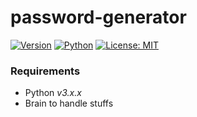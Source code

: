 # password-generator
[![Version](https://img.shields.io/badge/Version-v1.0.0-blue)](https://www.github.com/AyushAgrawalProgrammer/password-generator.git)
[![Python](https://img.shields.io/badge/Python-v3.6%2B-blue)](https://www.python.org/)
[![License: MIT](https://img.shields.io/badge/License-MIT-yellow.svg)](https://opensource.org/licenses/MIT)
### Requirements

-   Python _v3.x.x_
-   Brain to handle stuffs


